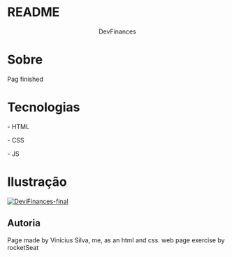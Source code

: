 # README
<P align = "center"> DevFinances</p>


# Sobre
Pag finished
# Tecnologias
<p>- HTML</p>
<p>- CSS</p>
<p> - JS </p>

# Ilustração

<a href="https://dev-finances-ruby.vercel.app/">![DeviFinances-final](https://user-images.githubusercontent.com/58434465/126232360-c6cde7ef-9a29-4e9c-a8d2-474d1c7f53e0.gif)</a>


## Autoria

<p>
Page made by Vinícius Silva, me, as an html and css. web page exercise by rocketSeat</p>



